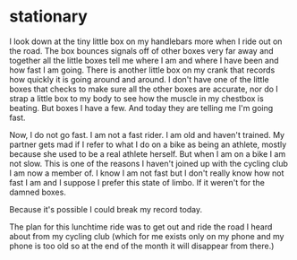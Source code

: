 # stationary

I look down at the tiny little box on my handlebars more when I ride out on the road. The box bounces signals off of other boxes very far away and together all the little boxes tell me where I am and where I have been and how fast I am going. There is another little box on my crank that records how quickly it is going around and around. I don't have one of the little boxes that checks to make sure all the other boxes are accurate, nor do I strap a little box to my body to see how the muscle in my chestbox is beating. But boxes I have a few. And today they are telling me I'm going fast.

Now, I do not go fast. I am not a fast rider. I am old and haven't trained. My partner gets mad if I refer to what I do on a bike as being an athlete, mostly because she used to be a real athlete herself. But when I am on a bike I am not slow. This is one of the reasons I haven't joined up with the cycling club I am now a member of. I know I am not fast but I don't really know how not fast I am and I suppose I prefer this state of limbo. If it weren't for the damned boxes.

Because it's possible I could break my record today.

The plan for this lunchtime ride was to get out and ride the road I heard about from my cycling club (which for me exists only on my phone and my phone is too old so at the end of the month it will disappear from there.)
